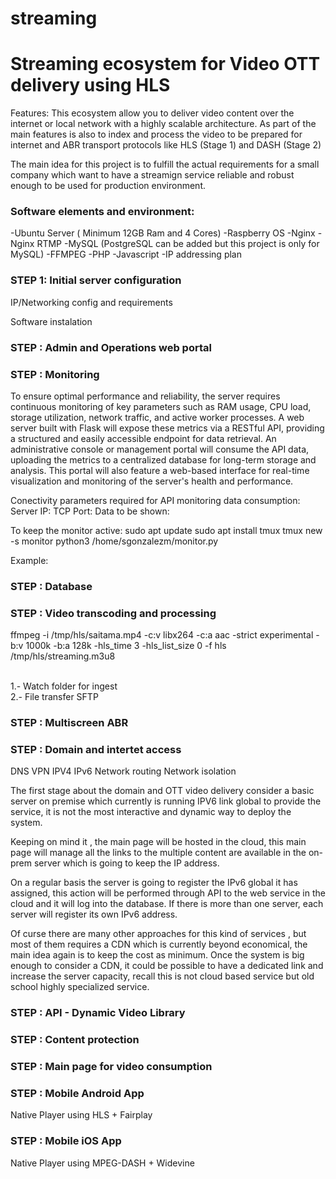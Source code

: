 # streaming
<h1>Streaming ecosystem for Video OTT delivery using HLS </h1>

Features: 
This ecosystem allow you to deliver video content over the internet or local network with a highly scalable architecture. As part of the main features is also to index and process the video to be prepared for internet and ABR transport protocols like HLS (Stage 1) and DASH (Stage 2)

The main idea for this project is to fulfill the actual requirements for a small company which want to have a streamign service reliable and robust enough to be used for production environment.

<h3>Software elements and environment:</h3>

-Ubuntu Server ( Minimum 12GB Ram and 4 Cores)
-Raspberry OS
-Nginx
-Nginx RTMP
-MySQL (PostgreSQL can be added but this project is only for MySQL)
-FFMPEG
-PHP
-Javascript
-IP addressing plan

<h3>STEP 1: Initial server configuration</h3>

IP/Networking config and requirements

Software instalation

<h3> STEP : Admin and Operations web portal </h3>

<h3> STEP : Monitoring </h3> 

To ensure optimal performance and reliability, the server requires continuous monitoring of key parameters such as RAM usage, CPU load, storage utilization, network traffic, and active worker processes.
A web server built with Flask will expose these metrics via a RESTful API, providing a structured and easily accessible endpoint for data retrieval.
An administrative console or management portal will consume the API data, uploading the metrics to a centralized database for long-term storage and analysis. This portal will also feature a web-based interface for real-time visualization and monitoring of the server's health and performance.

Conectivity parameters required for API monitoring data consumption: 
Server IP:
TCP Port:
Data to be shown: 

To keep the monitor active:
sudo apt update
sudo apt install tmux
tmux new -s monitor
python3 /home/sgonzalezm/monitor.py


Example: 

<h3> STEP : Database </h3> 

<h3> STEP : Video transcoding and processing </h3>

ffmpeg -i /tmp/hls/saitama.mp4 -c:v libx264 -c:a aac -strict experimental -b:v 1000k -b:a 128k -hls_time 3 -hls_list_size 0 -f hls /tmp/hls/streaming.m3u8

<br>
1.- Watch folder for ingest
<br>
2.- File transfer SFTP


<h3> STEP : Multiscreen ABR </h3>

<h3> STEP : Domain and intertet access </h3>

DNS
VPN
IPV4
IPv6
Network routing
Network isolation

The first stage about the domain and OTT video delivery consider a basic server on premise which currently is running IPV6 link global to provide the service,
it is not the most interactive and dynamic way to deploy the system. 

Keeping on mind it , the main page will be hosted in the cloud, this main page will manage all the links to the multiple content are available in the on-prem server which is going to keep the IP address.

On a regular basis the server is going to register the IPv6 global it has assigned, this action will be performed through API to the web service in the cloud and it will log into the database.
If there is more than one server, each server will register its own IPv6 address.

Of curse there are many other approaches for this kind of services , but most of them requires a CDN which is currently beyond economical, the main idea again is to keep the cost as minimum.
Once the system is big enough to consider a CDN, it could be possible to have a dedicated link and increase the server capacity, recall this is not cloud based service but old school highly specialized service.

<h3> STEP : API - Dynamic Video Library </h3>

<h3> STEP : Content protection </h3>

<h3> STEP : Main page for video consumption </h3>

<h3> STEP : Mobile Android App </h3>

Native Player using HLS + Fairplay

<h3> STEP : Mobile iOS App </h3>

Native Player using MPEG-DASH + Widevine







